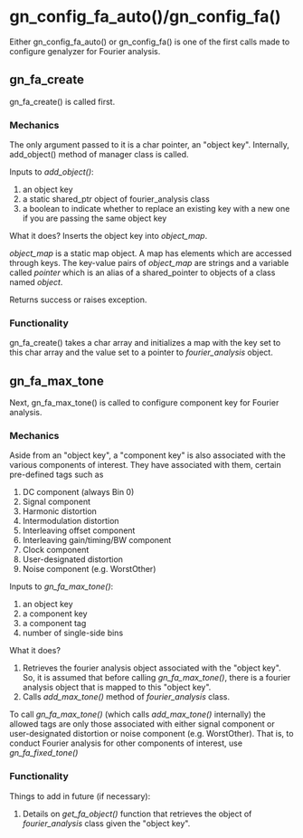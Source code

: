 # gn_config_fa_auto()/gn_config_fa()
Either gn_config_fa_auto() or gn_config_fa() is one of the first calls made to configure genalyzer for Fourier analysis.

## gn_fa_create
gn_fa_create() is called first.

### Mechanics
The only argument passed to it is a char pointer, an "object key". Internally, add_object() method of manager class is called. 

Inputs to *add_object()*:
1) an object key 
2) a static shared_ptr object of fourier_analysis class 
3) a boolean to indicate whether to replace an existing key with a new one if you are passing the same object key

What it does?
Inserts the object key into *object_map*.

*object_map* is a static map object. A map has elements which are accessed through keys. The key-value pairs of *object_map* are strings and a variable called *pointer* which is an alias of a shared_pointer to objects of a class named *object*.

Returns success or raises exception.

### Functionality
gn_fa_create() takes a char array and initializes a map with the key set to this char array and the value set to a pointer to *fourier_analysis* object.

## gn_fa_max_tone
Next, gn_fa_max_tone() is called to configure component key for Fourier analysis.

### Mechanics
Aside from an "object key", a "component key" is also associated with the various components of interest. They have associated with them, certain pre-defined tags such as 
1) DC component (always Bin 0)
2) Signal component
3) Harmonic distortion
4) Intermodulation distortion
5) Interleaving offset component
6) Interleaving gain/timing/BW component
7) Clock component
8) User-designated distortion
9) Noise component (e.g. WorstOther)

Inputs to *gn_fa_max_tone()*:
1) an object key 
2) a component key 
3) a component tag
4) number of single-side bins

What it does?
1) Retrieves the fourier analysis object associated with the "object key". So, it is assumed that before calling *gn_fa_max_tone()*, there is a fourier analysis object that is mapped to this "object key".
2) Calls *add_max_tone()* method of *fourier_analysis* class.

To call *gn_fa_max_tone()* (which calls *add_max_tone()* internally) the allowed tags are only those associated with either signal component or user-designated distortion or noise component (e.g. WorstOther). That is, to conduct Fourier analysis for other components of interest, use *gn_fa_fixed_tone()*

### Functionality


Things to add in future (if necessary):
1) Details on *get_fa_object()* function that retrieves the object of *fourier_analysis* class given the "object key".